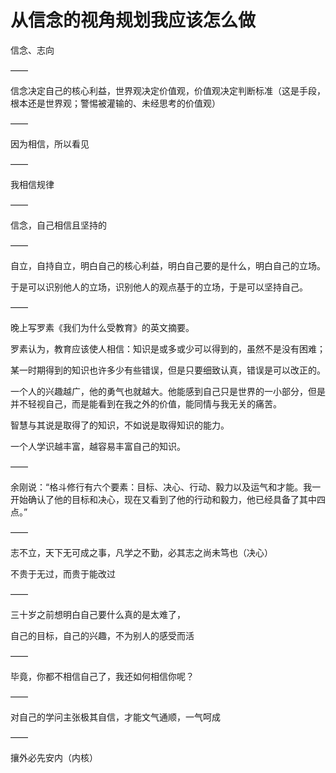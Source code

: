# 从信念的视角规划我应该怎么做

信念、志向

——

信念决定自己的核心利益，世界观决定价值观，价值观决定判断标准（这是手段，根本还是世界观；警惕被灌输的、未经思考的价值观）

——

因为相信，所以看见

——

我相信规律

——

信念，自己相信且坚持的

——

自立，自持自立，明白自己的核心利益，明白自己要的是什么，明白自己的立场。

于是可以识别他人的立场，识别他人的观点基于的立场，于是可以坚持自己。

——

晚上写罗素《我们为什么受教育》的英文摘要。

罗素认为，教育应该使人相信：知识是或多或少可以得到的，虽然不是没有困难；

某一时期得到的知识也许多少有些错误，但是只要细致认真，错误是可以改正的。

一个人的兴趣越广，他的勇气也就越大。他能感到自己只是世界的一小部分，但是并不轻视自己，而是能看到在我之外的价值，能同情与我无关的痛苦。

智慧与其说是取得了的知识，不如说是取得知识的能力。

一个人学识越丰富，越容易丰富自己的知识。

——

余刚说：“格斗修行有六个要素：目标、决心、行动、毅力以及运气和才能。我一开始确认了他的目标和决心，现在又看到了他的行动和毅力，他已经具备了其中四点。”

——

志不立，天下无可成之事，凡学之不勤，必其志之尚未笃也（决心）

不贵于无过，而贵于能改过

——

三十岁之前想明白自己要什么真的是太难了，

自己的目标，自己的兴趣，不为别人的感受而活

——

毕竟，你都不相信自己了，我还如何相信你呢？

——

对自己的学问主张极其自信，才能文气通顺，一气呵成

——

攘外必先安内（内核）
